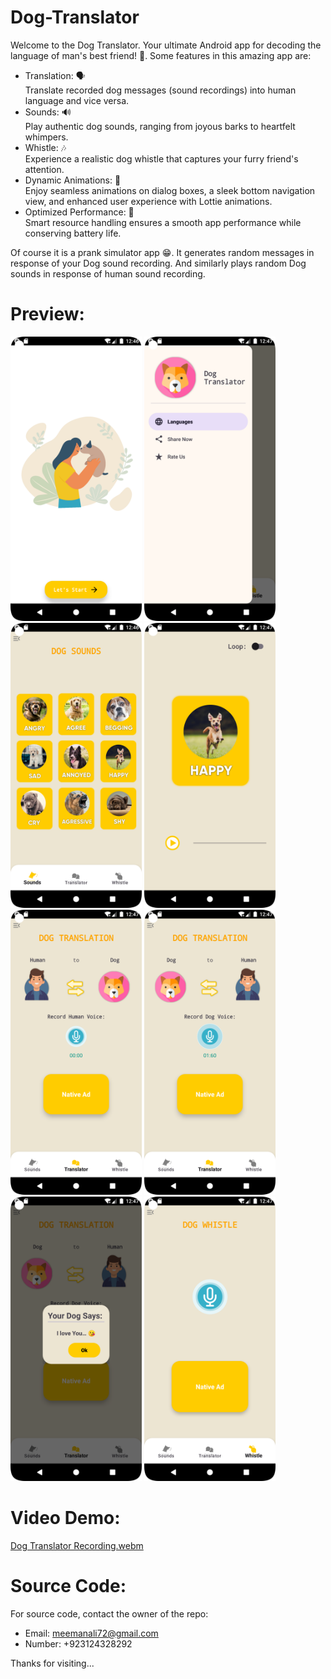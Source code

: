 # Dog-Translator
Welcome to the Dog Translator. Your ultimate Android app for decoding the language of man's best friend! 🐶. Some features in this amazing app are:

* Translation: 🗣️ <br> Translate recorded dog messages (sound recordings) into human language and vice versa.
* Sounds: 🔊 <br> Play authentic dog sounds, ranging from joyous barks to heartfelt whimpers.
* Whistle: 🎶 <br> Experience a realistic dog whistle that captures your furry friend's attention.
* Dynamic Animations: 🎉 <br> Enjoy seamless animations on dialog boxes, a sleek bottom navigation view, and enhanced user experience with Lottie animations.
* Optimized Performance: 🚀 <br> Smart resource handling ensures a smooth app performance while conserving battery life.

Of course it is a prank simulator app 😁. It generates random messages in response of your Dog sound recording. And similarly plays random Dog sounds in response of human sound recording.

# Preview:

<div>
  <img src="https://github.com/meemanali/Dog-Translator/blob/main/Dog%20Translator%201.png" alt="Dog translator 1" width="210">
  <img src="https://github.com/meemanali/Dog-Translator/blob/main/Dog%20Translator%202.png" alt="Dog translator 2" width="210">
  <img src="https://github.com/meemanali/Dog-Translator/blob/main/Dog%20Translator%203.png" alt="Dog translator 3" width="210">
  <img src="https://github.com/meemanali/Dog-Translator/blob/main/Dog%20Translator%204.png" alt="Dog translator 4" width="210">
  <img src="https://github.com/meemanali/Dog-Translator/blob/main/Dog%20Translator%205.png" alt="Dog translator 5" width="210">
  <img src="https://github.com/meemanali/Dog-Translator/blob/main/Dog%20Translator%206.png" alt="Dog translator 6" width="210">
  <img src="https://github.com/meemanali/Dog-Translator/blob/main/Dog%20Translator%207.png" alt="Dog translator 7" width="210">
  <img src="https://github.com/meemanali/Dog-Translator/blob/main/Dog%20Translator%208.png" alt="Dog translator 8" width="210">
</div>


# Video Demo:


[Dog Translator Recording.webm](https://github.com/meemanali/Dog-Translator/assets/120294764/d5a2c284-a44d-4326-b709-740d2eac7859)


# Source Code:
For source code, contact the owner of the repo:
* Email: meemanali72@gmail.com
* Number: +923124328292

Thanks for visiting...
  
